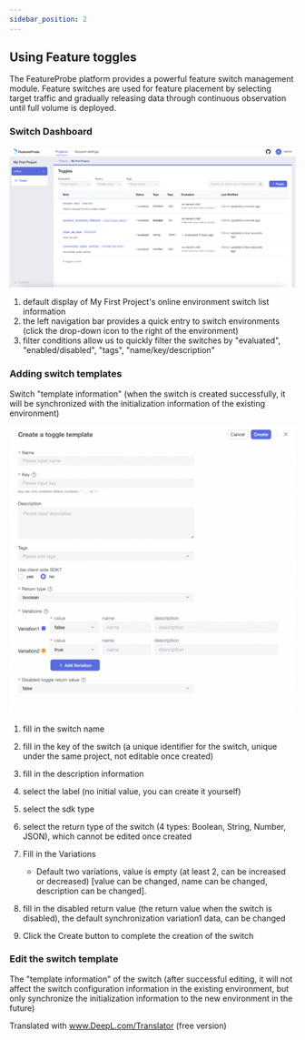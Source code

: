 ```yaml
---
sidebar_position: 2
---
```


## Using Feature toggles

The FeatureProbe platform provides a powerful feature switch management module. Feature switches are used for feature placement by selecting target traffic and gradually releasing data through continuous observation until full volume is deployed.
### Switch Dashboard

![toggles screenshot](../../pictures/en-toggles.png)

1. default display of My First Project's online environment switch list information
2. the left navigation bar provides a quick entry to switch environments (click the drop-down icon to the right of the environment)
3. filter conditions allow us to quickly filter the switches by "evaluated", "enabled/disabled", "tags", "name/key/description"

### Adding switch templates
Switch "template information" (when the switch is created successfully, it will be synchronized with the initialization information of the existing environment)

![create toggle screenshot](../../pictures/en-create_toggle.png)

1. fill in the switch name
2. fill in the key of the switch (a unique identifier for the switch, unique under the same project, not editable once created)
3. fill in the description information
4. select the label (no initial value, you can create it yourself)
5. select the sdk type
6. select the return type of the switch (4 types: Boolean, String, Number, JSON), which cannot be edited once created
7. Fill in the Variations
    - Default two variations, value is empty (at least 2, can be increased or decreased) [value can be changed, name can be changed, description can be changed].

8. fill in the disabled return value (the return value when the switch is disabled), the default synchronization variation1 data, can be changed
9. Click the Create button to complete the creation of the switch

### Edit the switch template
The "template information" of the switch (after successful editing, it will not affect the switch configuration information in the existing environment, but only synchronize the initialization information to the new environment in the future)

Translated with www.DeepL.com/Translator (free version)
